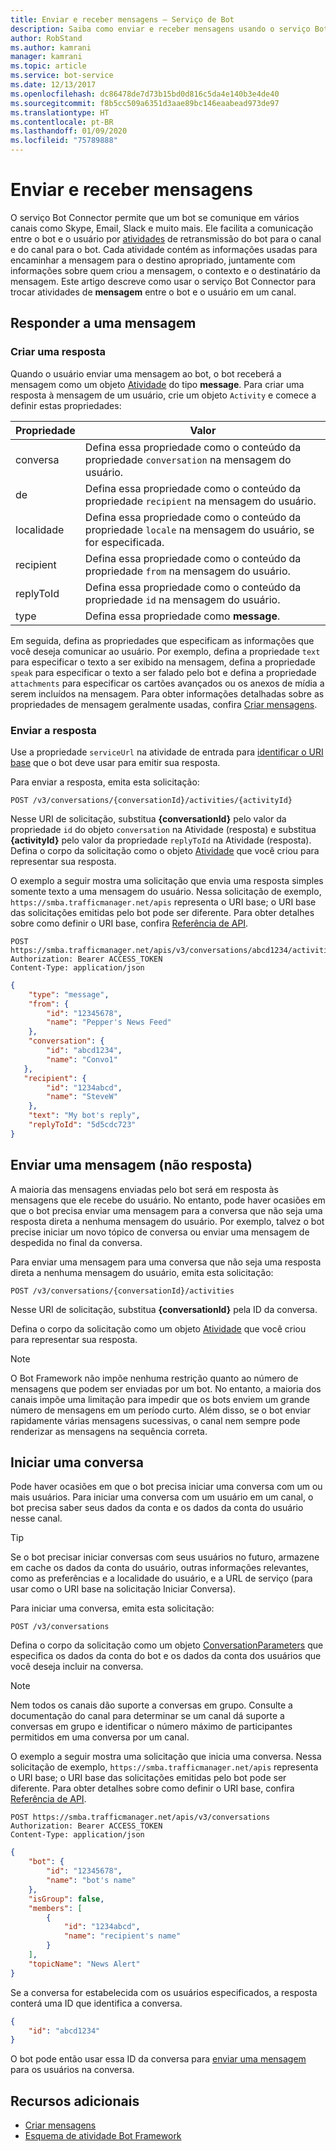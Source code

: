 ```yaml
---
title: Enviar e receber mensagens – Serviço de Bot
description: Saiba como enviar e receber mensagens usando o serviço Bot Connector.
author: RobStand
ms.author: kamrani
manager: kamrani
ms.topic: article
ms.service: bot-service
ms.date: 12/13/2017
ms.openlocfilehash: dc86478de7d73b15bd0d816c5da4e140b3e4de40
ms.sourcegitcommit: f8b5cc509a6351d3aae89bc146eaabead973de97
ms.translationtype: HT
ms.contentlocale: pt-BR
ms.lasthandoff: 01/09/2020
ms.locfileid: "75789888"
---
```

# <a name="send-and-receive-messages"></a>Enviar e receber mensagens

O serviço Bot Connector permite que um bot se comunique em vários canais como Skype, Email, Slack e muito mais. Ele facilita a comunicação entre o bot e o usuário por [atividades](https://aka.ms/botSpecs-activitySchema) de retransmissão do bot para o canal e do canal para o bot. Cada atividade contém as informações usadas para encaminhar a mensagem para o destino apropriado, juntamente com informações sobre quem criou a mensagem, o contexto e o destinatário da mensagem. Este artigo descreve como usar o serviço Bot Connector para trocar atividades de **mensagem** entre o bot e o usuário em um canal. 

## <a id="create-reply"></a> Responder a uma mensagem

### <a name="create-a-reply"></a>Criar uma resposta 

Quando o usuário enviar uma mensagem ao bot, o bot receberá a mensagem como um objeto [Atividade][] do tipo **message**. Para criar uma resposta à mensagem de um usuário, crie um objeto `Activity` e comece a definir estas propriedades:

| Propriedade | Valor |
|----|----|
| conversa | Defina essa propriedade como o conteúdo da propriedade `conversation` na mensagem do usuário. |
| de | Defina essa propriedade como o conteúdo da propriedade `recipient` na mensagem do usuário. |
| localidade | Defina essa propriedade como o conteúdo da propriedade `locale` na mensagem do usuário, se for especificada. |
| recipient | Defina essa propriedade como o conteúdo da propriedade `from` na mensagem do usuário. |
| replyToId | Defina essa propriedade como o conteúdo da propriedade `id` na mensagem do usuário. |
| type | Defina essa propriedade como **message**. |

Em seguida, defina as propriedades que especificam as informações que você deseja comunicar ao usuário. Por exemplo, defina a propriedade `text` para especificar o texto a ser exibido na mensagem, defina a propriedade `speak` para especificar o texto a ser falado pelo bot e defina a propriedade `attachments` para especificar os cartões avançados ou os anexos de mídia a serem incluídos na mensagem. Para obter informações detalhadas sobre as propriedades de mensagem geralmente usadas, confira [Criar mensagens](bot-framework-rest-connector-create-messages.md).

### <a name="send-the-reply"></a>Enviar a resposta

Use a propriedade `serviceUrl` na atividade de entrada para [identificar o URI base](bot-framework-rest-connector-api-reference.md#base-uri) que o bot deve usar para emitir sua resposta. 

Para enviar a resposta, emita esta solicitação: 

```http
POST /v3/conversations/{conversationId}/activities/{activityId}
```

Nesse URI de solicitação, substitua **{conversationId}** pelo valor da propriedade `id` do objeto `conversation` na Atividade (resposta) e substitua **{activityId}** pelo valor da propriedade `replyToId` na Atividade (resposta). Defina o corpo da solicitação como o objeto [Atividade][] que você criou para representar sua resposta.

O exemplo a seguir mostra uma solicitação que envia uma resposta simples somente texto a uma mensagem do usuário. Nessa solicitação de exemplo, `https://smba.trafficmanager.net/apis` representa o URI base; o URI base das solicitações emitidas pelo bot pode ser diferente. Para obter detalhes sobre como definir o URI base, confira [Referência de API](bot-framework-rest-connector-api-reference.md#base-uri).

```http
POST https://smba.trafficmanager.net/apis/v3/conversations/abcd1234/activities/5d5cdc723 
Authorization: Bearer ACCESS_TOKEN 
Content-Type: application/json 
```

```json
{
    "type": "message",
    "from": {
        "id": "12345678",
        "name": "Pepper's News Feed"
    },
    "conversation": {
        "id": "abcd1234",
        "name": "Convo1"
   },
   "recipient": {
        "id": "1234abcd",
        "name": "SteveW"
    },
    "text": "My bot's reply",
    "replyToId": "5d5cdc723"
}
```

## <a id="send-message"></a> Enviar uma mensagem (não resposta)

A maioria das mensagens enviadas pelo bot será em resposta às mensagens que ele recebe do usuário. No entanto, pode haver ocasiões em que o bot precisa enviar uma mensagem para a conversa que não seja uma resposta direta a nenhuma mensagem do usuário. Por exemplo, talvez o bot precise iniciar um novo tópico de conversa ou enviar uma mensagem de despedida no final da conversa. 

Para enviar uma mensagem para uma conversa que não seja uma resposta direta a nenhuma mensagem do usuário, emita esta solicitação: 

```http
POST /v3/conversations/{conversationId}/activities
```

Nesse URI de solicitação, substitua **{conversationId}** pela ID da conversa. 
    
Defina o corpo da solicitação como um objeto [Atividade][] que você criou para representar sua resposta.

> [!NOTE]
> O Bot Framework não impõe nenhuma restrição quanto ao número de mensagens que podem ser enviadas por um bot. No entanto, a maioria dos canais impõe uma limitação para impedir que os bots enviem um grande número de mensagens em um período curto. Além disso, se o bot enviar rapidamente várias mensagens sucessivas, o canal nem sempre pode renderizar as mensagens na sequência correta.

## <a name="start-a-conversation"></a>Iniciar uma conversa

Pode haver ocasiões em que o bot precisa iniciar uma conversa com um ou mais usuários. Para iniciar uma conversa com um usuário em um canal, o bot precisa saber seus dados da conta e os dados da conta do usuário nesse canal. 

> [!TIP]
> Se o bot precisar iniciar conversas com seus usuários no futuro, armazene em cache os dados da conta do usuário, outras informações relevantes, como as preferências e a localidade do usuário, e a URL de serviço (para usar como o URI base na solicitação Iniciar Conversa). 

Para iniciar uma conversa, emita esta solicitação: 

```http
POST /v3/conversations
```

Defina o corpo da solicitação como um objeto [ConversationParameters][] que especifica os dados da conta do bot e os dados da conta dos usuários que você deseja incluir na conversa.

> [!NOTE]
> Nem todos os canais dão suporte a conversas em grupo. Consulte a documentação do canal para determinar se um canal dá suporte a conversas em grupo e identificar o número máximo de participantes permitidos em uma conversa por um canal.

O exemplo a seguir mostra uma solicitação que inicia uma conversa. Nessa solicitação de exemplo, `https://smba.trafficmanager.net/apis` representa o URI base; o URI base das solicitações emitidas pelo bot pode ser diferente. Para obter detalhes sobre como definir o URI base, confira [Referência de API](bot-framework-rest-connector-api-reference.md#base-uri).

```http
POST https://smba.trafficmanager.net/apis/v3/conversations 
Authorization: Bearer ACCESS_TOKEN
Content-Type: application/json
```

```json
{
    "bot": {
        "id": "12345678",
        "name": "bot's name"
    },
    "isGroup": false,
    "members": [
        {
            "id": "1234abcd",
            "name": "recipient's name"
        }
    ],
    "topicName": "News Alert"
}
```

Se a conversa for estabelecida com os usuários especificados, a resposta conterá uma ID que identifica a conversa. 

```json
{
    "id": "abcd1234"
}
```

O bot pode então usar essa ID da conversa para [enviar uma mensagem](#send-message) para os usuários na conversa.

## <a name="additional-resources"></a>Recursos adicionais

- [Criar mensagens](bot-framework-rest-connector-create-messages.md)
- [Esquema de atividade Bot Framework](https://aka.ms/botSpecs-activitySchema)

[Atividade]: bot-framework-rest-connector-api-reference.md#activity-object
[ConversationParameters]: bot-framework-rest-connector-api-reference.md#conversationparameters-object
